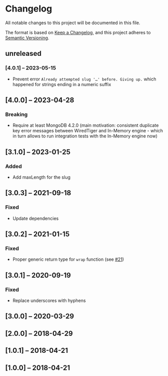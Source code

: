 # Changelog

All notable changes to this project will be documented in this file.

The format is based on [Keep a Changelog](https://keepachangelog.com/en/1.0.0/),
and this project adheres to [Semantic Versioning](https://semver.org/spec/v2.0.0.html).

## unreleased

### [4.0.1] – 2023-05-15
- Prevent error `Already attempted slug '…' before. Giving up.` which happened for strings ending in a numeric suffix

## [4.0.0] – 2023-04-28

### Breaking
- Require at least MongoDB 4.2.0 (main motivation: consistent duplicate key error messages between WiredTiger and In-Memory engine - which in turn allows to run integration tests with the In-Memory engine now)

## [3.1.0] – 2023-01-25

### Added
- Add maxLength for the slug

## [3.0.3] – 2021-09-18

### Fixed
* Update dependencies

## [3.0.2] – 2021-01-15

### Fixed
* Proper generic return type for `wrap` function (see [#21](https://github.com/qqilihq/mongoose-slugger/issues/21))

## [3.0.1] – 2020-09-19
### Fixed
* Replace underscores with hyphens

## [3.0.0] – 2020-03-29
## [2.0.0] – 2018-04-29
## [1.0.1] – 2018-04-21
## [1.0.0] – 2018-04-21
